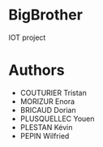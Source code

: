 # BigBrother

IOT project

# Authors

- COUTURIER Tristan
- MORIZUR Enora
- BRICAUD Dorian
- PLUSQUELLEC Youen
- PLESTAN Kévin
- PEPIN Wilfried
